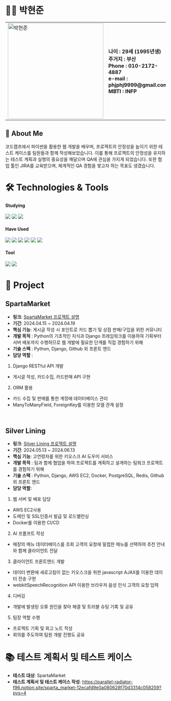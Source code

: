 # 👨‍💻 박현준

<table>
  <tr>
    <td>
      <img src="https://github.com/user-attachments/assets/a14e3dcd-9898-4c8f-a31f-d7cebf9f40be" alt="박현준" width="300">
    </td>
    <td>
      <strong>나이 : 29세 (1995년생)</strong><br>
      <strong>주거지 : 부산</strong><br>
      <strong>Phone : 010-2172-4887</strong><br>
      <strong>e-mail : phjphj9999@gmail.com</strong><br>
      <strong>MBTI : INFP</strong>
    </td>
  </tr>
</table>


## 📝 About Me
코드캠프에서 파이썬을 활용한 웹 개발을 배우며, 프로젝트의 안정성을 높이기 위한 테스트 케이스를 팀원들과 함께 작성해보았습니다. 이를 통해 프로젝트의 안정성을 유지하는 테스트 계획과 실행의 중요성을 깨달으며 QA에 관심을 가지게 되었습니다. 또한 협업 툴인 JIRA를 교육받으며, 체계적인 QA 경험을 쌓고자 하는 목표도 생겼습니다.



# 🛠 Technologies & Tools
#### Studying
<p>
  <img src="https://img.shields.io/badge/python-3776AB?style=for-the-badge&logo=python&logoColor=white">
  <img src="https://img.shields.io/badge/django-092E20?style=for-the-badge&logo=django&logoColor=white">
  <img src="https://img.shields.io/badge/JIRA-0052CC?style=for-the-badge&logo=jira&logoColor=white">
</p>

#### Have Used
<p>
<img src="https://img.shields.io/badge/javascript-F7DF1E?style=for-the-badge&logo=javascript&logoColor=black">
<img src="https://img.shields.io/badge/html-E34F26?style=for-the-badge&logo=html5&logoColor=white">
<img src="https://img.shields.io/badge/css-1572B6?style=for-the-badge&logo=css3&logoColor=white">
<img src="https://img.shields.io/badge/aws-232F3E?style=for-the-badge&logo=amazon-aws&logoColor=white">
<img src="https://img.shields.io/badge/postgreSQL-4169E1?style=for-the-badge&logo=postgresql&logoColor=white">
<img src="https://img.shields.io/badge/docker-2496ED?style=for-the-badge&logo=docker&logoColor=white">
</p>

#### Tool
<p>
<img src="https://img.shields.io/badge/github-181717?style=for-the-badge&logo=github&logoColor=white">
<img src="https://img.shields.io/badge/postman-FF6C37?style=for-the-badge&logo=postman&logoColor=white">
</p>

  
# 📒 Project

## SpartaMarket
- **링크**: [SpartaMarket 프로젝트 설명](SpartaMarket.md)
- **기간**: 2024.04.15 ~ 2024.04.19
- **핵심 기능**: 게시글 작성 시 포인트로 카드 뽑기 및 상점 판매/구입을 위한 커뮤니티
- **개발 목적** : Python의 기초적인 지식과 Django 프레임워크를 이용하여 기획부터 서버 배포까지 수행하므로 웹 개발에 필요한 단계를 직접 경험하기 위해
- **기술 스택** : Python, Django, Github 외 프론트 엔드
- **담당 역할** :
1. Django RESTful API 개발
- 게시글 작성, 카드수집, 카드판매 API 구현
2. ORM 활용
- 카드 수집 및 판매를 통한 계정에 데이터베이스 관리
- ManyToManyField, ForeignKey를 이용한 모델 관계 설정


<br>

## Silver Lining
- **링크**: [Silver Lining 프로젝트 설명](SliverLining.md)
- **기간**: 2024.05.13 ~ 2024.06.13
- **핵심 기능**: 고연령자를 위한 키오스크 AI 도우미 서비스
- **개발 목적** : 팀과 함께 협업을 하여 프로젝트를 계획하고 설계하는 팀워크 프로젝트를 경험하기 위해
- **기술 스택** : Python, Django, AWS EC2, Docker, PostgreSQL, Redis, Github 외 프론트 엔드
- **담당 역할**: 
1. 웹 서버 및 배포 담당
- AWS EC2사용
- 도메인 및 SSL인증서 발급 및 로드밸런싱
- Docker를 이용한 CI/CD
2. AI 프롬프트 작성
- 매장의 메뉴 데이터베이스를 조회 고객의 요청에 밀접한 메뉴를 선택하여 추천 안내와 함께 클라이언트 전달
3. 클라이언트 프론트엔드 개발
- 데이터 변환에 새로고침이 없는 키오스크을 위한 javascript AJAX를 이용한 데이터 전송 구현
- webkitSpeechRecognition API 이용한 브라우저 음성 인식 고객의 요청 입력
4. 디버깅
- 개발에 발생된 오류 원인을 찾아 해결 및 트러블 슈팅 기록 및 공유
5. 팀장 역할 수행
- 프로젝트 기획 및 회고 노트 작성
- 회의를 주도하여 팀원 개발 진행도 공유



# 📚 테스트 계획서 및 테스트 케이스
- **테스트 대상**: SpartaMarket
- **테스트 계획서 및 테스트 케이스 작성**: https://parallel-radiator-f96.notion.site/sparta_market-12ecafd9e0a080628f70d3314c058259?pvs=4






